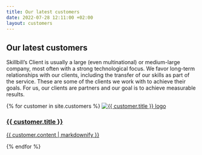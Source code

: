 ```yaml
---
title: Our latest customers
date: 2022-07-28 12:11:00 +02:00
layout: customers
---
```


## Our latest customers

Skillbill’s Client is usually a large (even multinational) or medium-large company, most often with a strong technological focus. We favor long-term relationships with our clients, including the transfer of our skills as part of the service.
These are some of the clients we work with to achieve their goals. For us, our clients are partners and our goal is to achieve measurable results.

<div class="customers-container">
  {% for customer in site.customers %}
    <a href="{{ customer.link }}" target="_blank" rel="noopener noreferrer">
      <img src="{{ customer.image }}" alt="{{ customer.title }} logo" loading="lazy">
      <div>
        <h3>{{ customer.title }}</h3>
        <p>
          {{ customer.content | markdownify }}
        </p>
      </div>
    </a>
  {% endfor %}
</div>
